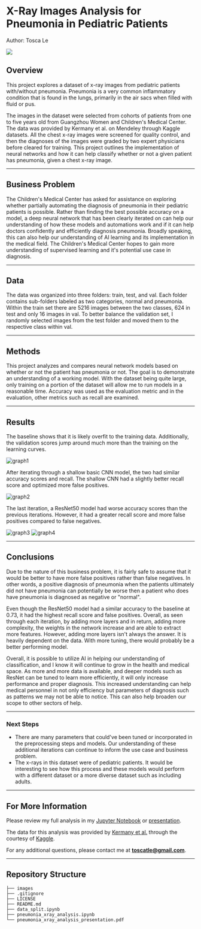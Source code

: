# X-Ray Images Analysis for Pneumonia in Pediatric Patients
Author: Tosca Le

<img src="images/title image.jpeg">


## Overview

This project explores a dataset of x-ray images from pediatric patients with/without pneumonia. Pneumonia is a very common inflammatory condition that is found in the lungs, primarily in the air sacs when filled with fluid or pus. 

The images in the dataset were selected from cohorts of patients from one to five years old from Guangzhou Women and Children's Medical Center. The data was provided by Kermany et al. on Mendeley through Kaggle datasets. All the chest x-ray images were screened for quality control, and then the diagnoses of the images were graded by two expert physicians before cleared for training. This project outlines the implementation of neural networks and how it can help classify whether or not a given patient has pneumonia, given a chest x-ray image.
***

## Business Problem

The Children's Medical Center has asked for assistance on exploring whether partially automating the diagnosis of pneumonia in their pediatric patients is possible. Rather than finding the best possible accuracy on a model, a deep neural network that has been clearly iterated on can help our understanding of how these models and automations work and if it can help doctors confidently and efficiently diagnosis pneumonia. Broadly speaking, this can also help our understanding of AI learning and its implementation in the medical field. The Children's Medical Center hopes to gain more understanding of supervised learning and it's potential use case in diagnosis.

***

## Data

The data was organized into three folders: train, test, and val. Each folder contains sub-folders labeled as two categories, normal and pneumonia. Within the train set there are 5216 images between the two classes, 624 in test and only 16 images in val. To better balance the validation set, I randomly selected images from the test folder and moved them to the respective class within val. 

***


## Methods

This project analyzes and compares neural network models based on whether or not the patient has pneumonia or not. The goal is to demonstrate an understanding of a working model. With the dataset being quite large, only training on a portion of the dataset will allow me to run models in a reasonable time. Accuracy was used as the evaluation metric and in the evaluation, other metrics such as recall are examined.

***


## Results

The baseline shows that it is likely overfit to the training data. Additionally, the validation scores jump around much more than the training on the learning curves.

![graph1](./images/baseline_lc.png)

After iterating through a shallow basic CNN model, the two had similar accuracy scores and recall. The shallow CNN had a slightly better recall score and optimized more false positives.

![graph2](./images/shallowcnn_lc.png)

The last iteration, a ResNet50 model had worse accuracy scores than the previous iterations. However, it had a greater recall score and more false positives compared to false negatives. 

![graph3](./images/resnet_lc.png)
![graph4](./images/resnet_cm.png)


***


## Conclusions
Due to the nature of this business problem, it is fairly safe to assume that it would be better to have more false positives rather than false negatives. In other words, a positive diagnosis of pneumonia when the patients ultimately did not have pneumonia can potentially be worse then a patient who does have pneumonia is diagnosed as negative or "normal".

Even though the ResNet50 model had a similar accuracy to the baseline at 0.73, it had the highest recall score and false positives. Overall, as seen through each iteration, by adding more layers and in return, adding more complexity, the weights in the network increase and are able to extract more features. However, adding more layers isn't always the answer. It is heavily dependent on the data. With more tuning, there would probably be a better performing model.

Overall, it is possible to utilize AI in helping our understanding of classification, and I know it will continue to grow in the health and medical space. As more and more data is available, and deeper models such as ResNet can be tuned to learn more efficiently, it will only increase performance and proper diagnosis. This increased understanding can help medical personnel in not only efficiency but parameters of diagnosis such as patterns we may not be able to notice. This can also help broaden our scope to other sectors of help.


***

### Next Steps

* There are many parameters that could've been tuned or incorporated in the preprocessing steps and models. Our understanding of these additional iterations can continue to inform the use case and business problem.
* The x-rays in this dataset were of pediatric patients. It would be interesting to see how this process and these models would perform with a different dataset or a more diverse dataset such as including adults.


***

## For More Information

Please review my full analysis in my [Jupyter Notebook](./pneumonia_xray_analysis.ipynb) or [presentation](./pneumonia_xray_analysis_presentation.pdf).

The data for this analysis was provided by [Kermany et al.](https://data.mendeley.com/datasets/rscbjbr9sj/2) through the courtesy of [Kaggle](https://www.kaggle.com/paultimothymooney/chest-xray-pneumonia). 

For any additional questions, please contact me at **toscatle@gmail.com**.

***

## Repository Structure

```
├── images
├── .gitignore
├── LICENSE                          
├── README.md 
├── data_split.ipynb  
├── pneumonia_xray_analysis.ipynb                                  
└── pneumonia_xray_analysis_presentation.pdf                               
```
